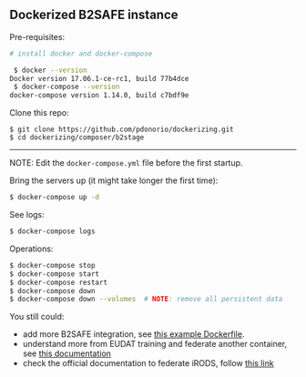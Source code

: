 
## Dockerized B2SAFE instance

Pre-requisites:

```bash
# install docker and docker-compose

 $ docker --version
Docker version 17.06.1-ce-rc1, build 77b4dce
 $ docker-compose --version
docker-compose version 1.14.0, build c7bdf9e
```

Clone this repo:
```
$ git clone https://github.com/pdonorio/dockerizing.git 
$ cd dockerizing/composer/b2stage
```

---

NOTE: Edit the `docker-compose.yml` file before the first startup.

Bring the servers up (it might take longer the first time):

```bash
$ docker-compose up -d
```

See logs:

```bash
$ docker-compose logs
```

Operations:

```bash
$ docker-compose stop
$ docker-compose start
$ docker-compose restart
$ docker-compose down
$ docker-compose down --volumes  # NOTE: remove all persistent data
```

You still could:

- add more B2SAFE integration, see [this example Dockerfile](https://github.com/EUDAT-B2STAGE/docker-images/blob/master/images/b2safe/Dockerfile#L5).
- understand more from EUDAT training and federate another container, see [this documentation](https://github.com/EUDAT-Training/B2SAFE-B2STAGE-Training)
- check the official documentation to federate iRODS, follow [this link](https://docs.irods.org/4.2.1/system_overview/federation/)


